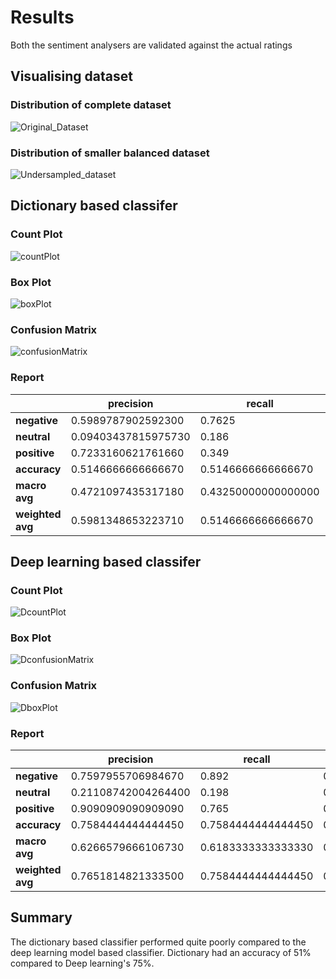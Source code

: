 # Results
Both the sentiment analysers are validated against the actual ratings
## Visualising dataset
### Distribution of complete dataset
![Original_Dataset](https://github.com/Amloner/Sentiment-Analysis-of-User-Reviews/assets/124287518/6a2f7ff2-21ef-4862-a405-f6a03481edc9)
### Distribution of smaller balanced dataset
![Undersampled_dataset](https://github.com/Amloner/Sentiment-Analysis-of-User-Reviews/assets/124287518/7262350a-6794-4134-903e-34255231cb37)
## Dictionary based classifer
### Count Plot
![countPlot](https://github.com/Amloner/Sentiment-Analysis-of-User-Reviews/assets/124287518/5d120772-657d-418a-9c76-5b540ef7c0b9)
### Box Plot
![boxPlot](https://github.com/Amloner/Sentiment-Analysis-of-User-Reviews/assets/124287518/82574744-dab0-4165-a36a-a50022276fc4)
### Confusion Matrix
![confusionMatrix](https://github.com/Amloner/Sentiment-Analysis-of-User-Reviews/assets/124287518/24dbe0cb-d1d3-42a5-8430-104b027843dc)
### Report
|                  | **precision**       | **recall**          | **f1-score**        | **support**        |
| ---------------- | ------------------- | ------------------- | ------------------- | ------------------ |
| **negative**     | 0.5989787902592300  | 0.7625              | 0.6709194896612410  | 2000.0             |
| **neutral**      | 0.09403437815975730 | 0.186               | 0.12491605104096700 | 500.0              |
| **positive**     | 0.7233160621761660  | 0.349               | 0.47082630691399700 | 2000.0             |
| **accuracy**     | 0.5146666666666670  | 0.5146666666666670  | 0.5146666666666670  | 0.5146666666666670 |
| **macro avg**    | 0.4721097435317180  | 0.43250000000000000 | 0.4222206158720680  | 4500.0             |
| **weighted avg** | 0.5981348653223710  | 0.5146666666666670  | 0.521322137482435   | 4500.0             |

## Deep learning based classifer
### Count Plot
![DcountPlot](https://github.com/Amloner/Sentiment-Analysis-of-User-Reviews/assets/124287518/70885b53-25b2-41d1-9e12-d2e97c41c7f5)
### Box Plot
![DconfusionMatrix](https://github.com/Amloner/Sentiment-Analysis-of-User-Reviews/assets/124287518/f7ac2f26-78e7-4d7e-9d11-67e90c012326)
### Confusion Matrix
![DboxPlot](https://github.com/Amloner/Sentiment-Analysis-of-User-Reviews/assets/124287518/bd609ff0-c402-4025-b458-8a4ccf37d8e8)
### Report
|                  | **precision**       | **recall**         | **f1-score**       | **support**        |
| ---------------- | ------------------- | ------------------ | ------------------ | ------------------ |
| **negative**     | 0.7597955706984670  | 0.892              | 0.8206071757129720 | 2000.0             |
| **neutral**      | 0.21108742004264400 | 0.198              | 0.2043343653250770 | 500.0              |
| **positive**     | 0.9090909090909090  | 0.765              | 0.8308444203095300 | 2000.0             |
| **accuracy**     | 0.7584444444444450  | 0.7584444444444450 | 0.7584444444444450 | 0.7584444444444450 |
| **macro avg**    | 0.6266579666106730  | 0.6183333333333330 | 0.6185953204491930 | 4500.0             |
| **weighted avg** | 0.7651814821333500  | 0.7584444444444450 | 0.7566823054905650 | 4500.0             |

## Summary
The dictionary based classifier performed quite poorly compared to the deep learning model based classifier. Dictionary had an accuracy of 51% compared to Deep learning's 75%.
